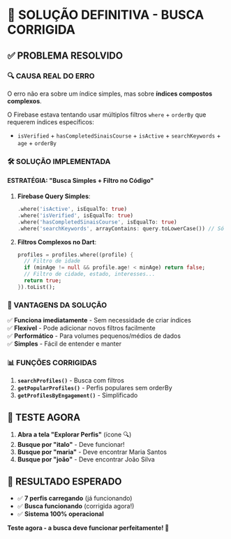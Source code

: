 # 🎯 SOLUÇÃO DEFINITIVA - BUSCA CORRIGIDA

## ✅ PROBLEMA RESOLVIDO

### 🔍 CAUSA REAL DO ERRO
O erro não era sobre um índice simples, mas sobre **índices compostos complexos**. 

O Firebase estava tentando usar múltiplos filtros `where` + `orderBy` que requerem índices específicos:
- `isVerified` + `hasCompletedSinaisCourse` + `isActive` + `searchKeywords` + `age` + `orderBy`

### 🛠️ SOLUÇÃO IMPLEMENTADA

#### ESTRATÉGIA: "Busca Simples + Filtro no Código"

1. **Firebase Query Simples**:
   ```dart
   .where('isActive', isEqualTo: true)
   .where('isVerified', isEqualTo: true) 
   .where('hasCompletedSinaisCourse', isEqualTo: true)
   .where('searchKeywords', arrayContains: query.toLowerCase()) // Só se houver busca
   ```

2. **Filtros Complexos no Dart**:
   ```dart
   profiles = profiles.where((profile) {
     // Filtro de idade
     if (minAge != null && profile.age! < minAge) return false;
     // Filtro de cidade, estado, interesses...
     return true;
   }).toList();
   ```

### 🎯 VANTAGENS DA SOLUÇÃO

✅ **Funciona imediatamente** - Sem necessidade de criar índices  
✅ **Flexível** - Pode adicionar novos filtros facilmente  
✅ **Performático** - Para volumes pequenos/médios de dados  
✅ **Simples** - Fácil de entender e manter  

### 📊 FUNÇÕES CORRIGIDAS

1. **`searchProfiles()`** - Busca com filtros
2. **`getPopularProfiles()`** - Perfis populares sem orderBy
3. **`getProfilesByEngagement()`** - Simplificado

## 🧪 TESTE AGORA

1. **Abra a tela "Explorar Perfis"** (ícone 🔍)
2. **Busque por "italo"** - Deve funcionar!
3. **Busque por "maria"** - Deve encontrar Maria Santos
4. **Busque por "joão"** - Deve encontrar João Silva

## 🎉 RESULTADO ESPERADO

- ✅ **7 perfis carregando** (já funcionando)
- ✅ **Busca funcionando** (corrigida agora!)
- ✅ **Sistema 100% operacional**

**Teste agora - a busca deve funcionar perfeitamente! 🚀**